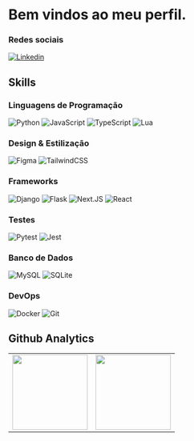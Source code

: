 # Bem vindos ao meu perfil. 

### Redes sociais
[![Linkedin](https://img.shields.io/badge/-LinkedIn-%230077B5?style=for-the-badge&logo=linkedin&logoColor=white)](https://www.linkedin.com/in/everaldo-veloso-cavalcanti-junior-15673a30a)

## Skills

### Linguagens de Programação

![Python](https://img.shields.io/badge/python-306998?style=for-the-badge&logo=python&logoColor=FFD43B)
![JavaScript](https://img.shields.io/badge/javascript-F7DF1E?style=for-the-badge&logo=javascript&logoColor=black)
![TypeScript](https://img.shields.io/badge/typescript-3178C6?style=for-the-badge&logo=typescript&logoColor=white)
![Lua](https://img.shields.io/badge/lua-000080?style=for-the-badge&logo=lua&logoColor=white)

### Design & Estilização

![Figma](https://img.shields.io/badge/figma-black?style=for-the-badge&logo=figma&logoColor=white)
![TailwindCSS](https://img.shields.io/badge/tailwindcss-4B5563?style=for-the-badge&logo=tailwindcss&logoColor=76A9FA)

### Frameworks

![Django](https://img.shields.io/badge/django-092E20?style=for-the-badge&logo=django)
![Flask](https://img.shields.io/badge/flask-20232A?style=for-the-badge&logo=flask&logoColor=3AAAC3)
![Next.JS](https://img.shields.io/badge/next.js-white?style=for-the-badge&logo=nextdotjs&logoColor=black)
![React](https://img.shields.io/badge/react-070809?style=for-the-badge&logo=react&logoColor=61DAFB)

### Testes

![Pytest](https://img.shields.io/badge/pytest-00b894?style=for-the-badge&logo=pytest&logoColor=white)
![Jest](https://img.shields.io/badge/jest-E04E39?style=for-the-badge&logo=jest&logoColor=white)

### Banco de Dados

![MySQL](https://img.shields.io/badge/mysql-00758F?style=for-the-badge&logo=mysql&logoColor=white)
![SQLite](https://img.shields.io/badge/sqlite-grey?style=for-the-badge&logo=sqlite&logoColor=003B57)

### DevOps

![Docker](https://img.shields.io/badge/docker-333333?style=for-the-badge&logo=docker&logoColor=2496ED)
![Git](https://img.shields.io/badge/git-E44C30?style=for-the-badge&logo=git&logoColor=white)

## Github Analytics
<table>
          <tr>
                    <td>
                              <img src="https://github-readme-stats.vercel.app/api?username=Everaldo451&theme=onedark" height="150"/>
                    </td>
                    <td>
                              <img src= "https://github-readme-stats.vercel.app/api/top-langs/?username=Everaldo451&layout=compact&theme=onedark" height="150"/>
                    </td>
          </tr>
</table>
